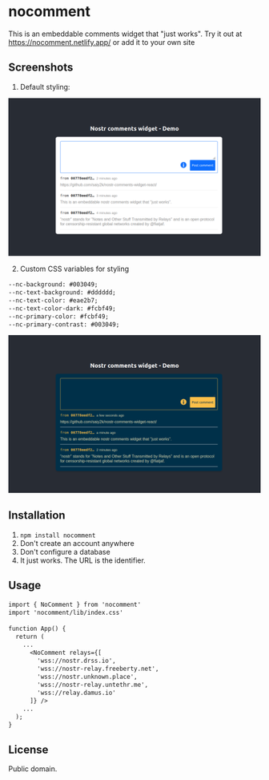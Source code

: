 # nocomment

This is an embeddable comments widget that "just works".
Try it out at https://nocomment.netlify.app/ or add it to your own site

## Screenshots

1. Default styling:

![Default styling](screenshot-1.png)

2. Custom CSS variables for styling

```
--nc-background: #003049;
--nc-text-background: #dddddd;
--nc-text-color: #eae2b7;
--nc-text-color-dark: #fcbf49;
--nc-primary-color: #fcbf49;
--nc-primary-contrast: #003049;
```

![Custom styling](screenshot-2.png)

## Installation

1. `npm install nocomment`
2. Don't create an account anywhere
3. Don't configure a database
4. It just works. The URL is the identifier.

## Usage

```
import { NoComment } from 'nocomment'
import 'nocomment/lib/index.css'

function App() {
  return (
    ...
      <NoComment relays={[
        'wss://nostr.drss.io',
        'wss://nostr-relay.freeberty.net',
        'wss://nostr.unknown.place',
        'wss://nostr-relay.untethr.me',
        'wss://relay.damus.io'
      ]} />
    ...
  );
}
```

## License

Public domain.
